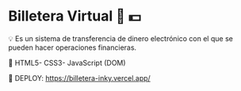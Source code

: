 # Billetera Virtual 👛 💵

💡 Es un sistema de transferencia de dinero electrónico con el que se pueden hacer operaciones financieras.

🔨 HTML5- CSS3- JavaScript (DOM)

🚀 DEPLOY: https://billetera-inky.vercel.app/
